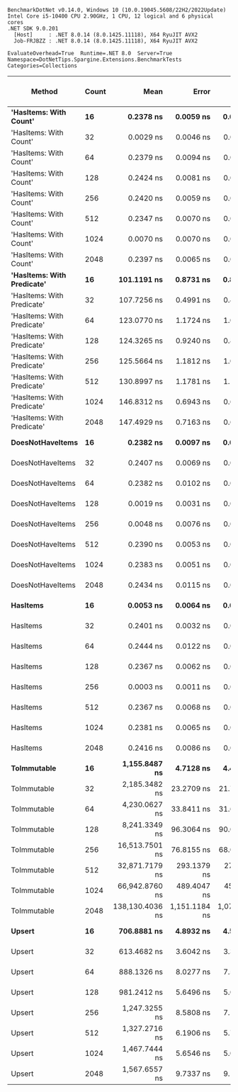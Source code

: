 ```

BenchmarkDotNet v0.14.0, Windows 10 (10.0.19045.5608/22H2/2022Update)
Intel Core i5-10400 CPU 2.90GHz, 1 CPU, 12 logical and 6 physical cores
.NET SDK 9.0.201
  [Host]     : .NET 8.0.14 (8.0.1425.11118), X64 RyuJIT AVX2
  Job-FRJBZZ : .NET 8.0.14 (8.0.1425.11118), X64 RyuJIT AVX2

EvaluateOverhead=True  Runtime=.NET 8.0  Server=True  
Namespace=DotNetTips.Spargine.Extensions.BenchmarkTests  Categories=Collections  

```
| Method                     | Count | Mean            | Error         | StdDev        | StdErr      | Median          | Min             | Q1              | Q3              | Max             | Op/s                | CI99.9% Margin | Iterations | Kurtosis | MValue | Skewness | Rank | LogicalGroup | Baseline | Completed Work Items | Lock Contentions | Code Size | Exceptions | Gen0   | Gen1   | Allocated |
|--------------------------- |------ |----------------:|--------------:|--------------:|------------:|----------------:|----------------:|----------------:|----------------:|----------------:|--------------------:|---------------:|-----------:|---------:|-------:|---------:|-----:|------------- |--------- |---------------------:|-----------------:|----------:|-----------:|-------:|-------:|----------:|
| **&#39;HasItems: With Count&#39;**     | **16**    |       **0.2378 ns** |     **0.0059 ns** |     **0.0055 ns** |   **0.0014 ns** |       **0.2375 ns** |       **0.2310 ns** |       **0.2341 ns** |       **0.2404 ns** |       **0.2486 ns** |     **4,205,484,894.9** |       **7.499 ns** |      **15.00** |    **2.013** |  **2.000** |   **0.5219** |    **2** | *****            | **No**       |                    **-** |                **-** |      **43 B** |          **-** |      **-** |      **-** |         **-** |
| &#39;HasItems: With Count&#39;     | 32    |       0.0029 ns |     0.0046 ns |     0.0043 ns |   0.0011 ns |       0.0009 ns |       0.0000 ns |       0.0000 ns |       0.0048 ns |       0.0144 ns |   344,383,496,407.8 |       7.499 ns |      15.00 |    3.974 |  2.200 |   1.4102 |    1 | *            | No       |                    - |                - |      43 B |          - |      - |      - |         - |
| &#39;HasItems: With Count&#39;     | 64    |       0.2379 ns |     0.0094 ns |     0.0083 ns |   0.0022 ns |       0.2353 ns |       0.2295 ns |       0.2324 ns |       0.2420 ns |       0.2595 ns |     4,203,525,954.2 |       6.999 ns |      14.00 |    3.620 |  2.250 |   1.1667 |    2 | *            | No       |                    - |                - |      43 B |          - |      - |      - |         - |
| &#39;HasItems: With Count&#39;     | 128   |       0.2424 ns |     0.0081 ns |     0.0076 ns |   0.0020 ns |       0.2419 ns |       0.2311 ns |       0.2363 ns |       0.2489 ns |       0.2548 ns |     4,125,849,706.7 |       7.499 ns |      15.00 |    1.577 |  2.000 |   0.1313 |    2 | *            | No       |                    - |                - |      43 B |          - |      - |      - |         - |
| &#39;HasItems: With Count&#39;     | 256   |       0.2420 ns |     0.0059 ns |     0.0055 ns |   0.0014 ns |       0.2411 ns |       0.2302 ns |       0.2380 ns |       0.2462 ns |       0.2508 ns |     4,132,555,018.5 |       7.499 ns |      15.00 |    2.201 |  2.000 |  -0.3380 |    2 | *            | No       |                    - |                - |      43 B |          - |      - |      - |         - |
| &#39;HasItems: With Count&#39;     | 512   |       0.2347 ns |     0.0070 ns |     0.0062 ns |   0.0017 ns |       0.2340 ns |       0.2266 ns |       0.2303 ns |       0.2379 ns |       0.2454 ns |     4,260,052,152.0 |       6.999 ns |      14.00 |    1.701 |  2.000 |   0.3145 |    2 | *            | No       |                    - |                - |      43 B |          - |      - |      - |         - |
| &#39;HasItems: With Count&#39;     | 1024  |       0.0070 ns |     0.0070 ns |     0.0065 ns |   0.0017 ns |       0.0084 ns |       0.0000 ns |       0.0005 ns |       0.0109 ns |       0.0211 ns |   142,091,240,452.2 |       7.499 ns |      15.00 |    2.068 |  2.286 |   0.4425 |    1 | *            | No       |                    - |                - |      43 B |          - |      - |      - |         - |
| &#39;HasItems: With Count&#39;     | 2048  |       0.2397 ns |     0.0065 ns |     0.0061 ns |   0.0016 ns |       0.2394 ns |       0.2292 ns |       0.2359 ns |       0.2436 ns |       0.2517 ns |     4,171,391,761.7 |       7.499 ns |      15.00 |    2.093 |  2.000 |   0.2233 |    2 | *            | No       |                    - |                - |      43 B |          - |      - |      - |         - |
| **&#39;HasItems: With Predicate&#39;** | **16**    |     **101.1191 ns** |     **0.8731 ns** |     **0.8167 ns** |   **0.2109 ns** |     **100.9104 ns** |      **99.7667 ns** |     **100.5857 ns** |     **101.6607 ns** |     **102.4843 ns** |         **9,889,327.2** |       **7.395 ns** |      **15.00** |    **1.654** |  **2.000** |   **0.0791** |    **3** | *****            | **No**       |                    **-** |                **-** |   **1,511 B** |          **-** | **0.0019** |      **-** |     **176 B** |
| &#39;HasItems: With Predicate&#39; | 32    |     107.7256 ns |     0.4991 ns |     0.4669 ns |   0.1205 ns |     107.7605 ns |     106.8688 ns |     107.3733 ns |     107.8827 ns |     108.5479 ns |         9,282,848.3 |       7.440 ns |      15.00 |    2.134 |  2.000 |   0.1703 |    4 | *            | No       |                    - |                - |   1,510 B |          - | 0.0020 |      - |     192 B |
| &#39;HasItems: With Predicate&#39; | 64    |     123.0770 ns |     1.1724 ns |     1.0966 ns |   0.2831 ns |     123.0526 ns |     121.5237 ns |     122.1654 ns |     123.9667 ns |     124.7646 ns |         8,124,994.1 |       7.358 ns |      15.00 |    1.394 |  2.000 |   0.1661 |    5 | *            | No       |                    - |                - |   1,510 B |          - | 0.0021 |      - |     208 B |
| &#39;HasItems: With Predicate&#39; | 128   |     124.3265 ns |     0.9240 ns |     0.8643 ns |   0.2232 ns |     124.3325 ns |     122.9820 ns |     123.7466 ns |     124.7265 ns |     125.9376 ns |         8,043,335.5 |       7.388 ns |      15.00 |    1.959 |  2.000 |   0.1270 |    5 | *            | No       |                    - |                - |   1,510 B |          - | 0.0024 |      - |     224 B |
| &#39;HasItems: With Predicate&#39; | 256   |     125.5664 ns |     1.1812 ns |     1.0471 ns |   0.2798 ns |     125.6373 ns |     123.7992 ns |     124.9831 ns |     126.3683 ns |     127.0843 ns |         7,963,915.6 |       6.860 ns |      14.00 |    1.836 |  2.000 |  -0.2055 |    5 | *            | No       |                    - |                - |   1,511 B |          - | 0.0026 |      - |     240 B |
| &#39;HasItems: With Predicate&#39; | 512   |     130.8997 ns |     1.1781 ns |     1.1020 ns |   0.2845 ns |     130.8925 ns |     128.3857 ns |     130.2920 ns |     131.5493 ns |     132.8156 ns |         7,639,438.0 |       7.358 ns |      15.00 |    2.881 |  2.000 |  -0.3048 |    6 | *            | No       |                    - |                - |   1,511 B |          - | 0.0026 |      - |     256 B |
| &#39;HasItems: With Predicate&#39; | 1024  |     146.8312 ns |     0.6943 ns |     0.6155 ns |   0.1645 ns |     146.7620 ns |     145.7869 ns |     146.3904 ns |     147.3373 ns |     147.8802 ns |         6,810,542.5 |       6.918 ns |      14.00 |    1.585 |  2.000 |   0.0287 |    7 | *            | No       |                    - |                - |   1,379 B |          - | 0.0029 |      - |     272 B |
| &#39;HasItems: With Predicate&#39; | 2048  |     147.4929 ns |     0.7163 ns |     0.6700 ns |   0.1730 ns |     147.2984 ns |     146.7431 ns |     146.9886 ns |     147.9231 ns |     148.7965 ns |         6,779,989.2 |       7.413 ns |      15.00 |    2.083 |  2.000 |   0.7270 |    7 | *            | No       |                    - |                - |   1,510 B |          - | 0.0031 |      - |     288 B |
| **DoesNotHaveItems**           | **16**    |       **0.2382 ns** |     **0.0097 ns** |     **0.0086 ns** |   **0.0023 ns** |       **0.2371 ns** |       **0.2248 ns** |       **0.2333 ns** |       **0.2423 ns** |       **0.2549 ns** |     **4,198,489,369.1** |       **6.999 ns** |      **14.00** |    **2.231** |  **2.500** |   **0.3717** |    **2** | *****            | **No**       |                    **-** |                **-** |      **41 B** |          **-** |      **-** |      **-** |         **-** |
| DoesNotHaveItems           | 32    |       0.2407 ns |     0.0069 ns |     0.0064 ns |   0.0017 ns |       0.2415 ns |       0.2296 ns |       0.2367 ns |       0.2455 ns |       0.2522 ns |     4,153,763,484.7 |       7.499 ns |      15.00 |    1.983 |  2.000 |  -0.1277 |    2 | *            | No       |                    - |                - |      41 B |          - |      - |      - |         - |
| DoesNotHaveItems           | 64    |       0.2382 ns |     0.0102 ns |     0.0096 ns |   0.0025 ns |       0.2380 ns |       0.2271 ns |       0.2310 ns |       0.2416 ns |       0.2570 ns |     4,197,533,914.9 |       7.499 ns |      15.00 |    2.407 |  2.250 |   0.6494 |    2 | *            | No       |                    - |                - |      41 B |          - |      - |      - |         - |
| DoesNotHaveItems           | 128   |       0.0019 ns |     0.0031 ns |     0.0029 ns |   0.0007 ns |       0.0001 ns |       0.0000 ns |       0.0000 ns |       0.0028 ns |       0.0082 ns |   519,713,439,000.5 |       7.500 ns |      15.00 |    2.574 |  2.200 |   1.1117 |    1 | *            | No       |                    - |                - |      41 B |          - |      - |      - |         - |
| DoesNotHaveItems           | 256   |       0.0048 ns |     0.0076 ns |     0.0071 ns |   0.0018 ns |       0.0000 ns |       0.0000 ns |       0.0000 ns |       0.0086 ns |       0.0195 ns |   206,251,887,063.1 |       7.499 ns |      15.00 |    2.124 |  2.727 |   0.9511 |    1 | *            | No       |                    - |                - |      41 B |          - |      - |      - |         - |
| DoesNotHaveItems           | 512   |       0.2390 ns |     0.0053 ns |     0.0050 ns |   0.0013 ns |       0.2385 ns |       0.2317 ns |       0.2359 ns |       0.2424 ns |       0.2499 ns |     4,183,482,942.0 |       7.499 ns |      15.00 |    2.396 |  2.000 |   0.3448 |    2 | *            | No       |                    - |                - |      41 B |          - |      - |      - |         - |
| DoesNotHaveItems           | 1024  |       0.2383 ns |     0.0051 ns |     0.0048 ns |   0.0012 ns |       0.2388 ns |       0.2263 ns |       0.2369 ns |       0.2416 ns |       0.2441 ns |     4,196,166,923.3 |       7.499 ns |      15.00 |    3.336 |  2.000 |  -0.9089 |    2 | *            | No       |                    - |                - |      41 B |          - |      - |      - |         - |
| DoesNotHaveItems           | 2048  |       0.2434 ns |     0.0115 ns |     0.0108 ns |   0.0028 ns |       0.2424 ns |       0.2287 ns |       0.2359 ns |       0.2478 ns |       0.2641 ns |     4,108,484,813.7 |       7.499 ns |      15.00 |    2.335 |  2.000 |   0.5716 |    2 | *            | No       |                    - |                - |      41 B |          - |      - |      - |         - |
| **HasItems**                   | **16**    |       **0.0053 ns** |     **0.0064 ns** |     **0.0060 ns** |   **0.0015 ns** |       **0.0009 ns** |       **0.0000 ns** |       **0.0000 ns** |       **0.0103 ns** |       **0.0151 ns** |   **189,390,715,624.6** |       **7.499 ns** |      **15.00** |    **1.242** |  **3.250** |   **0.3373** |    **1** | *****            | **No**       |                    **-** |                **-** |      **38 B** |          **-** |      **-** |      **-** |         **-** |
| HasItems                   | 32    |       0.2401 ns |     0.0032 ns |     0.0027 ns |   0.0007 ns |       0.2400 ns |       0.2341 ns |       0.2394 ns |       0.2416 ns |       0.2440 ns |     4,165,614,332.6 |       6.500 ns |      13.00 |    2.653 |  2.000 |  -0.6776 |    2 | *            | No       |                    - |                - |      38 B |          - |      - |      - |         - |
| HasItems                   | 64    |       0.2444 ns |     0.0122 ns |     0.0114 ns |   0.0029 ns |       0.2401 ns |       0.2315 ns |       0.2364 ns |       0.2533 ns |       0.2648 ns |     4,092,060,875.2 |       7.499 ns |      15.00 |    1.814 |  2.600 |   0.6450 |    2 | *            | No       |                    - |                - |      38 B |          - |      - |      - |         - |
| HasItems                   | 128   |       0.2367 ns |     0.0062 ns |     0.0058 ns |   0.0015 ns |       0.2352 ns |       0.2276 ns |       0.2323 ns |       0.2412 ns |       0.2466 ns |     4,225,627,343.0 |       7.499 ns |      15.00 |    1.624 |  2.000 |   0.0796 |    2 | *            | No       |                    - |                - |      38 B |          - |      - |      - |         - |
| HasItems                   | 256   |       0.0003 ns |     0.0011 ns |     0.0010 ns |   0.0003 ns |       0.0000 ns |       0.0000 ns |       0.0000 ns |       0.0000 ns |       0.0038 ns | 3,131,781,784,242.0 |       7.500 ns |      15.00 |    9.905 |  2.000 |   2.8251 |    1 | *            | No       |                    - |                - |      38 B |          - |      - |      - |         - |
| HasItems                   | 512   |       0.2367 ns |     0.0068 ns |     0.0060 ns |   0.0016 ns |       0.2364 ns |       0.2245 ns |       0.2345 ns |       0.2391 ns |       0.2475 ns |     4,224,183,735.4 |       6.999 ns |      14.00 |    2.620 |  2.000 |  -0.1243 |    2 | *            | No       |                    - |                - |      38 B |          - |      - |      - |         - |
| HasItems                   | 1024  |       0.2381 ns |     0.0065 ns |     0.0058 ns |   0.0015 ns |       0.2378 ns |       0.2274 ns |       0.2354 ns |       0.2429 ns |       0.2462 ns |     4,200,394,806.9 |       6.999 ns |      14.00 |    1.927 |  2.000 |  -0.2693 |    2 | *            | No       |                    - |                - |      38 B |          - |      - |      - |         - |
| HasItems                   | 2048  |       0.2416 ns |     0.0086 ns |     0.0080 ns |   0.0021 ns |       0.2420 ns |       0.2263 ns |       0.2366 ns |       0.2453 ns |       0.2544 ns |     4,139,211,100.3 |       7.499 ns |      15.00 |    2.132 |  2.000 |  -0.0478 |    2 | *            | No       |                    - |                - |      38 B |          - |      - |      - |         - |
| **ToImmutable**                | **16**    |   **1,155.8487 ns** |     **4.7128 ns** |     **4.4084 ns** |   **1.1382 ns** |   **1,155.1279 ns** |   **1,147.9563 ns** |   **1,153.1921 ns** |   **1,160.0932 ns** |   **1,162.0245 ns** |           **865,165.1** |       **6.931 ns** |      **15.00** |    **1.690** |  **2.000** |   **0.0720** |   **12** | *****            | **No**       |                    **-** |                **-** |     **970 B** |          **-** | **0.0286** |      **-** |    **2696 B** |
| ToImmutable                | 32    |   2,185.3482 ns |    23.2709 ns |    21.7676 ns |   5.6204 ns |   2,187.1788 ns |   2,145.5391 ns |   2,174.5707 ns |   2,198.8461 ns |   2,222.5941 ns |           457,593.0 |       4.690 ns |      15.00 |    2.044 |  2.000 |  -0.1727 |   17 | *            | No       |                    - |                - |     970 B |          - | 0.0496 |      - |    4792 B |
| ToImmutable                | 64    |   4,230.0627 ns |    33.8411 ns |    31.6550 ns |   8.1733 ns |   4,234.6062 ns |   4,174.6826 ns |   4,201.5995 ns |   4,252.1923 ns |   4,277.1660 ns |           236,403.1 |       3.413 ns |      15.00 |    1.661 |  2.000 |  -0.1868 |   18 | *            | No       |                    - |                - |     970 B |          - | 0.0916 |      - |    8936 B |
| ToImmutable                | 128   |   8,241.3349 ns |    96.3064 ns |    90.0851 ns |  23.2599 ns |   8,248.5558 ns |   8,072.4632 ns |   8,186.5501 ns |   8,319.6609 ns |   8,380.7930 ns |           121,339.6 |      -4.130 ns |      15.00 |    1.778 |  2.000 |  -0.1910 |   19 | *            | No       |                    - |                - |     970 B |          - | 0.1831 |      - |   17176 B |
| ToImmutable                | 256   |  16,513.7501 ns |    76.8155 ns |    68.0949 ns |  18.1991 ns |  16,485.8688 ns |  16,417.1982 ns |  16,479.6165 ns |  16,565.2794 ns |  16,647.7585 ns |            60,555.6 |      -2.100 ns |      14.00 |    1.998 |  2.000 |   0.6196 |   20 | *            | No       |                    - |                - |     970 B |          - | 0.3662 |      - |   33608 B |
| ToImmutable                | 512   |  32,871.7179 ns |   293.1379 ns |   274.2013 ns |  70.7985 ns |  32,815.5151 ns |  32,481.8909 ns |  32,684.6710 ns |  33,046.8811 ns |  33,377.6672 ns |            30,421.3 |     -27.899 ns |      15.00 |    1.882 |  2.000 |   0.4674 |   21 | *            | No       |                    - |                - |     970 B |          - | 0.6714 |      - |   66424 B |
| ToImmutable                | 1024  |  66,942.8760 ns |   489.4047 ns |   457.7895 ns | 118.2007 ns |  67,033.4961 ns |  66,131.7749 ns |  66,557.5867 ns |  67,270.3552 ns |  67,568.9087 ns |            14,938.1 |     -51.600 ns |      15.00 |    1.667 |  2.000 |  -0.3384 |   22 | *            | No       |                    - |                - |     970 B |          - | 1.3428 |      - |  132008 B |
| ToImmutable                | 2048  | 138,130.4036 ns | 1,151.1184 ns | 1,076.7569 ns | 278.0174 ns | 137,957.3242 ns | 136,101.6846 ns | 137,450.1221 ns | 138,815.1733 ns | 139,971.2891 ns |             7,239.5 |    -131.509 ns |      15.00 |    2.044 |  2.000 |   0.0388 |   23 | *            | No       |                    - |                - |     970 B |          - | 2.6855 | 0.4883 |  263128 B |
| **Upsert**                     | **16**    |     **706.8881 ns** |     **4.8932 ns** |     **4.5771 ns** |   **1.1818 ns** |     **706.3309 ns** |     **700.6363 ns** |     **702.7678 ns** |     **709.9722 ns** |     **716.0737 ns** |         **1,414,651.0** |       **6.909 ns** |      **15.00** |    **1.932** |  **2.000** |   **0.2760** |    **9** | *****            | **No**       |                    **-** |                **-** |     **554 B** |          **-** |      **-** |      **-** |      **56 B** |
| Upsert                     | 32    |     613.4682 ns |     3.6042 ns |     3.3714 ns |   0.8705 ns |     614.2068 ns |     606.6109 ns |     610.9804 ns |     615.4765 ns |     618.3274 ns |         1,630,076.4 |       7.065 ns |      15.00 |    1.995 |  2.000 |  -0.3275 |    8 | *            | No       |                    - |                - |     554 B |          - |      - |      - |      56 B |
| Upsert                     | 64    |     888.1326 ns |     8.0277 ns |     7.5091 ns |   1.9388 ns |     885.9883 ns |     876.3688 ns |     883.0277 ns |     892.1135 ns |     902.3697 ns |         1,125,958.0 |       6.531 ns |      15.00 |    2.142 |  2.000 |   0.4571 |   10 | *            | No       |                    - |                - |     554 B |          - |      - |      - |      56 B |
| Upsert                     | 128   |     981.2412 ns |     5.6496 ns |     5.0083 ns |   1.3385 ns |     982.1299 ns |     971.3852 ns |     977.9341 ns |     984.5873 ns |     987.6875 ns |         1,019,117.4 |       6.331 ns |      14.00 |    1.884 |  2.000 |  -0.4019 |   11 | *            | No       |                    - |                - |     554 B |          - |      - |      - |      56 B |
| Upsert                     | 256   |   1,247.3255 ns |     8.5808 ns |     7.1654 ns |   1.9873 ns |   1,249.2788 ns |   1,231.7871 ns |   1,245.1653 ns |   1,251.4055 ns |   1,256.5483 ns |           801,715.4 |       5.506 ns |      13.00 |    2.559 |  2.000 |  -0.7998 |   13 | *            | No       |                    - |                - |     554 B |          - |      - |      - |      56 B |
| Upsert                     | 512   |   1,327.2716 ns |     6.1906 ns |     5.7907 ns |   1.4951 ns |   1,326.0305 ns |   1,318.8118 ns |   1,322.6095 ns |   1,331.3123 ns |   1,339.3251 ns |           753,425.3 |       6.752 ns |      15.00 |    2.039 |  2.000 |   0.4402 |   14 | *            | No       |                    - |                - |     554 B |          - |      - |      - |      56 B |
| Upsert                     | 1024  |   1,467.7444 ns |     5.6546 ns |     5.0126 ns |   1.3397 ns |   1,468.8740 ns |   1,452.4099 ns |   1,466.6875 ns |   1,470.7162 ns |   1,472.6509 ns |           681,317.5 |       6.330 ns |      14.00 |    6.400 |  2.000 |  -1.9193 |   15 | *            | No       |                    - |                - |     554 B |          - |      - |      - |      56 B |
| Upsert                     | 2048  |   1,567.6557 ns |     9.7337 ns |     9.1049 ns |   2.3509 ns |   1,567.2039 ns |   1,554.2397 ns |   1,561.9150 ns |   1,572.8339 ns |   1,585.6140 ns |           637,895.2 |       6.325 ns |      15.00 |    2.132 |  2.000 |   0.2718 |   16 | *            | No       |                    - |                - |     554 B |          - |      - |      - |      56 B |
